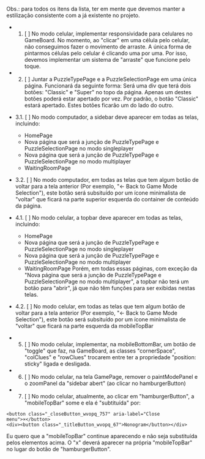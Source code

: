 Obs.: para todos os itens da lista, ter em mente que devemos manter a estilização consistente com a já existente no projeto.

- 1. [ ] No modo celular, implementar responsividade para celulares no GameBoard. No momento, ao "clicar" em uma célula pelo celular, não conseguimos fazer o movimento de arraste. A única forma de pintarmos células pelo celular é clicando uma por uma. Por isso, devemos implementar um sistema de "arraste" que funcione pelo toque.

- 2. [ ] Juntar a PuzzleTypePage e a PuzzleSelectionPage em uma única página. Funcionará da seguinte forma: Será uma div que terá dois botões: "Classic" e "Super" no topo da página. Apenas um destes botões poderá estar apertado por vez. Por padrão, o botão "Classic" estará apertado. Estes botões ficarão um do lado do outro.

- 3.1. [ ] No modo computador, a sidebar deve aparecer em todas as telas, incluindo:
  - HomePage
  - Nova página que será a junção de PuzzleTypePage e PuzzleSelectionPage no modo singleplayer
  - Nova página que será a junção de PuzzleTypePage e PuzzleSelectionPage no modo multiplayer
  - WaitingRoomPage

- 3.2. [ ] No modo computador, em todas as telas que tem algum botão de voltar para a tela anterior (Por exemplo, "← Back to Game Mode Selection"), este botão será subsituído por um ícone minimalista de "voltar" que ficará na parte superior esquerda do container de conteúdo da página.

- 4.1. [ ] No modo celular, a topbar deve aparecer em todas as telas, incluindo:
  - HomePage
  - Nova página que será a junção de PuzzleTypePage e PuzzleSelectionPage no modo singleplayer
  - Nova página que será a junção de PuzzleTypePage e PuzzleSelectionPage no modo multiplayer
  - WaitingRoomPage
Porém, em todas essas páginas, com exceção da "Nova página que será a junção de PuzzleTypePage e PuzzleSelectionPage no modo multiplayer", a topbar não terá um botão para "abrir", já que não têm funções para ser exibidas nestas telas.

- 4.2. [ ] No modo celular, em todas as telas que tem algum botão de voltar para a tela anterior (Por exemplo, "← Back to Game Mode Selection"), este botão será subsituído por um ícone minimalista de "voltar" que ficará na parte esquerda da mobileTopBar

- 5. [ ] No modo celular, implementar, na mobileBottomBar, um botão de "toggle" que faz, na GameBoard, as classes "cornerSpace", "colClues" e "rowClues" trocarem entre ter a propriedade "position: sticky" ligada e desligada.

- 6. [ ] No modo celular, na tela GamePage, remover o paintModePanel e o zoomPanel da "sidebar abert" (ao clicar no hamburgerButton)

- 7. [ ] No modo celular, atualmente, ao clicar em "hamburgerButton", a "mobileTopBar" some e ela é "subtituída" por:

```tsx
<button class="_closeButton_wvopq_757" aria-label="Close menu">×</button>
<div><button class="_titleButton_wvopq_67">Nonogram</button></div>
```

Eu quero que a "mobileTopBar" continue aparecendo e não seja substituída pelos elementos acima. O "x" deverá aparecer na própria "mobileTopBar" no lugar do botão de "hamburgerButton".